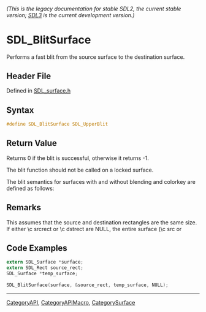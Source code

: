 ###### (This is the legacy documentation for stable SDL2, the current stable version; [SDL3](https://wiki.libsdl.org/SDL3/) is the current development version.)
# SDL_BlitSurface

Performs a fast blit from the source surface to the destination surface.

## Header File

Defined in [SDL_surface.h](https://github.com/libsdl-org/SDL/blob/SDL2/include/SDL_surface.h)

## Syntax

```c
#define SDL_BlitSurface SDL_UpperBlit
```

## Return Value

Returns 0 if the blit is successful, otherwise it returns -1.

The blit function should not be called on a locked surface.

The blit semantics for surfaces with and without blending and colorkey are
defined as follows:

## Remarks

This assumes that the source and destination rectangles are the same size.
If either \c srcrect or \c dstrect are NULL, the entire surface (\c src or

## Code Examples

```c
extern SDL_Surface *surface;
extern SDL_Rect source_rect;
SDL_Surface *temp_surface;
     
SDL_BlitSurface(surface, &source_rect, temp_surface, NULL);
```

----
[CategoryAPI](CategoryAPI), [CategoryAPIMacro](CategoryAPIMacro), [CategorySurface](CategorySurface)


